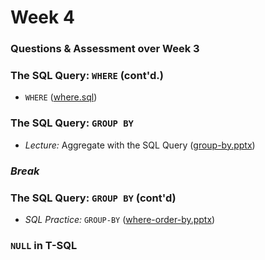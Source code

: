 # Week 4

### Questions & Assessment over Week 3

### The SQL Query: `WHERE` (cont'd.)

  + `WHERE` ([where.sql](https://mrrisley.github.io/sql-uc-fall2019/week-3/where.sql))

### The SQL Query: `GROUP BY` 

  + *Lecture:* Aggregate with the SQL Query ([group-by.pptx](https://mrrisley.github.io/sql-uc-fall2019/week-4/group-by.pptx))

### *Break*

### The SQL Query: `GROUP BY` (cont'd)

  + *SQL Practice:* `GROUP-BY` ([where-order-by.pptx](https://mrrisley.github.io/sql-uc-fall2019/week-3/where-order-by.pptx))

### `NULL` in T-SQL



